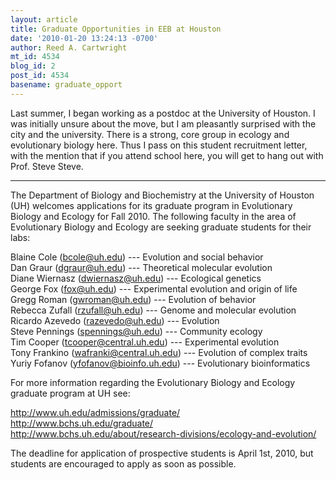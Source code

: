 ```yaml
---
layout: article
title: Graduate Opportunities in EEB at Houston
date: '2010-01-20 13:24:13 -0700'
author: Reed A. Cartwright
mt_id: 4534
blog_id: 2
post_id: 4534
basename: graduate_opport
---
```

Last summer, I began working as a postdoc at the University of Houston.  I was initially unsure about the move, but I am pleasantly surprised with the city and the university.  There is a strong, core group in ecology and evolutionary biology here.  Thus I pass on this student recruitment letter, with the mention that if you attend school here, you will get to hang out with Prof. Steve Steve.

*********

The Department of Biology and Biochemistry at the University of
Houston (UH) welcomes applications for its graduate program in
Evolutionary Biology and Ecology for Fall 2010.  The following
faculty in the area of Evolutionary Biology and Ecology are seeking
graduate students for their labs:

Blaine Cole (bcole@uh.edu) --- Evolution and social behavior  
Dan Graur (dgraur@uh.edu) --- Theoretical molecular evolution  
Diane Wiernasz (dwiernasz@uh.edu) --- Ecological genetics  
George Fox (fox@uh.edu) --- Experimental evolution and origin of life  
Gregg Roman (gwroman@uh.edu) --- Evolution of behavior  
Rebecca Zufall (rzufall@uh.edu) --- Genome and molecular evolution  
Ricardo Azevedo (razevedo@uh.edu) --- Evolution  
Steve Pennings (spennings@uh.edu) --- Community ecology  
Tim Cooper (tcooper@central.uh.edu) --- Experimental evolution  
Tony Frankino (wafranki@central.uh.edu) --- Evolution of complex traits  
Yuriy Fofanov (yfofanov@bioinfo.uh.edu) --- Evolutionary bioinformatics

For more information regarding the Evolutionary Biology and Ecology
graduate program at UH see:

http://www.uh.edu/admissions/graduate/  
http://www.bchs.uh.edu/graduate/  
http://www.bchs.uh.edu/about/research-divisions/ecology-and-evolution/

The deadline for application of prospective students is April 1st, 2010,
but students are encouraged to apply as soon as possible.
